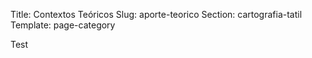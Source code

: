 Title: Contextos Teóricos
Slug: aporte-teorico
Section: cartografia-tatil
Template: page-category

Test
